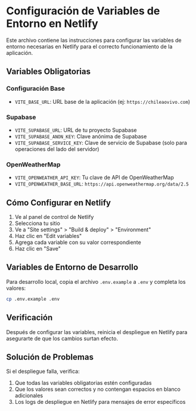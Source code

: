# Configuración de Variables de Entorno en Netlify

Este archivo contiene las instrucciones para configurar las variables de entorno necesarias en Netlify para el correcto funcionamiento de la aplicación.

## Variables Obligatorias

### Configuración Base
- `VITE_BASE_URL`: URL base de la aplicación (ej: `https://chileaovivo.com`)

### Supabase
- `VITE_SUPABASE_URL`: URL de tu proyecto Supabase
- `VITE_SUPABASE_ANON_KEY`: Clave anónima de Supabase
- `VITE_SUPABASE_SERVICE_KEY`: Clave de servicio de Supabase (solo para operaciones del lado del servidor)

### OpenWeatherMap
- `VITE_OPENWEATHER_API_KEY`: Tu clave de API de OpenWeatherMap
- `VITE_OPENWEATHER_BASE_URL`: `https://api.openweathermap.org/data/2.5`

## Cómo Configurar en Netlify

1. Ve al panel de control de Netlify
2. Selecciona tu sitio
3. Ve a "Site settings" > "Build & deploy" > "Environment"
4. Haz clic en "Edit variables"
5. Agrega cada variable con su valor correspondiente
6. Haz clic en "Save"

## Variables de Entorno de Desarrollo

Para desarrollo local, copia el archivo `.env.example` a `.env` y completa los valores:

```bash
cp .env.example .env
```

## Verificación

Después de configurar las variables, reinicia el despliegue en Netlify para asegurarte de que los cambios surtan efecto.

## Solución de Problemas

Si el despliegue falla, verifica:
1. Que todas las variables obligatorias estén configuradas
2. Que los valores sean correctos y no contengan espacios en blanco adicionales
3. Los logs de despliegue en Netlify para mensajes de error específicos
